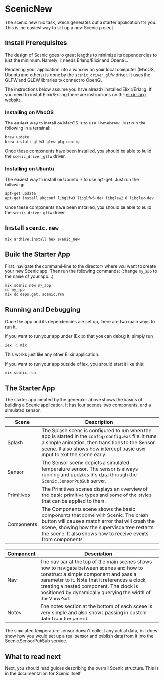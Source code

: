 # ScenicNew

The scenic.new mix task, which generates out a starter application for you. This is the easiest way to set up a new Scenic project.

## Install Prerequisites

The design of Scenic goes to great lengths to minimize its dependencies to just the minimum. Namely, it needs Erlang/Elixir and OpenGL.

Rendering your application into a window on your local computer (MacOS, Ubuntu and others) is done by the `scenic_driver_glfw` driver. It uses the GLFW and GLEW libraries to connect to OpenGL.

The instructions below assume you have already installed Elixir/Erlang. If you need to install Elixir/Erlang there are instructions on the [elixir-lang website](https://elixir-lang.org/install.html).


### Installing on MacOS

The easiest way to install on MacOS is to use Homebrew. Just run the following in a terminal:

```bash
brew update
brew install glfw3 glew pkg-config
```


Once these components have been installed, you should be able to build the `scenic_driver_glfw` driver.

### Installing on Ubuntu

The easiest way to install on Ubuntu is to use apt-get. Just run the following:

```bash
apt-get update
apt-get install pkgconf libglfw3 libglfw3-dev libglew2.0 libglew-dev
```

Once these components have been installed, you should be able to build the `scenic_driver_glfw` driver.


## Install `scenic.new`

```bash
mix archive.install hex scenic_new
```

## Build the Starter App


First, navigate the command-line to the directory where you want to create your new Scenic app. Then run the following commands:  (change `my_app` to the name of your app...)

```bash
mix scenic.new my_app
cd my_app
mix do deps.get, scenic.run
```


## Running and Debugging

Once the app and its dependencies are set up, there are two main ways to run it.

If you want to run your app under IEx so that you can debug it, simply run

```bash
iex -S mix
```

This works just like any other Elixir application.

If you want to run your app outside of iex, you should start it like this:

```bash
mix scenic.run
```

## The Starter App

The starter app created by the generator above shows the basics of building a Scenic application. It has four scenes, two components, and a simulated sensor.

Scene | Description
--- | ---
Splash | The Splash scene is configured to run when the app is started in the `config/config.exs` file. It runs a simple animation, then transitions to the Sensor scene. It also shows how intercept basic user input to exit the scene early.
Sensor | The Sensor scene depicts a simulated temperature sensor. The sensor is always running and updates it's data through the `Scenic.SensorPubSub` server.
Primitives | The Primitives scenes displays an overview of the basic primitive types and some of the styles that can be applied to them.
Components | The Components scene shows the basic components that come with Scenic. The crash button will cause a match error that will crash the scene, showing how the supervison tree restarts the scene. It also shows how to receive events from components.

Component | Description
--- | ---
Nav | The nav bar at the top of the main scenes shows how to navigate between scenes and how to construct a simple component and pass a parameter to it. Note that it references a clock, creating a nested component. The clock is positioned by dynamically querying the width of the ViewPort
Notes | The notes section at the bottom of each scene is very simple and also shows passing in custom data from the parent.

The simulated temperature sensor doesn't collect any actual data, but does show how you would set up a real sensor and publish data from it into the Scenic.SensorPubSub service.

## What to read next

Next, you should read guides describing the overall Scenic structure. This is in the documentation for Scenic itself
